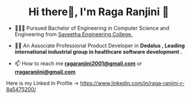 <h1 align="center">Hi there👋, I'm Raga Ranjini 🤍</h1>

- 👩🏼‍🎓 Pursued Bachelor of Engineering in Computer Science and Engineering from [Saveetha Engineering College.](http://www.saveetha.ac.in/)

- 👨‍💻 An Associate Professional Product Developer in **Dedalus , Leading international industrial group in healthcare software development .**

- 📫 How to reach me **ragaranjini2001@gmail.com** or **rragaranjini@gmail.com**

Here is my Linked In Profile -> https://www.linkedin.com/in/raga-ranjini-r-8a5475200/
